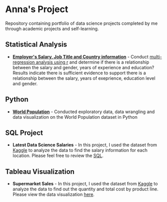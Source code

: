 # Anna's Project

Repository containing portfolio of data science projects completed by me through academic projects and self-learning. 

## Statistical Analysis
* **[Employer's Salary, Job Title and Country information](https://www.kaggle.com/datasets/amirmahdiabbootalebi/salary-by-job-title-and-country)** - Conduct [multi-regression analysis using r](https://rpubs.com/annamoy/1260549) and determine if there is a relationship between the salary and gender, years of experience and education? Results indicate there is sufficient evidence to support there is a relationship between the salary, years of exeprience, education level and gender. 

## Python 
* **[World Population](https://www.kaggle.com/datasets/iamsouravbanerjee/world-population-dataset?select=world_population.csv)** - Conducted exploratory data, data wrangling and data visualization on the World Population dataset in Python


## SQL Project
* **Latest Data Science Salaries** -   In this project, I used the dataset from [Kaggle](https://www.kaggle.com/datasets/iamsouravbanerjee/data-science-salaries-2023?select=v2_Latest_Data_Science_Salaries.csv) to analyze the data to find the salary information for each location. Please feel free to review the [SQL](https://github.com/AnnaMoy/portfolio/blob/main/Query_Datascience_salaries.sql). 


## Tableau Visualization
*  **Supermarket Sales** - In this project, I used the dataset from [Kaggle](https://www.kaggle.com/datasets/aungpyaeap/supermarket-sales) to analyze the data to find out the quantity and total cost by product line. Please view the data visualization [here](https://public.tableau.com/app/profile/anna.moy/viz/Supermarketsales_17023132474040/Dashboard1#1).
